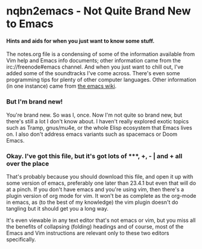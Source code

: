 # nqbn2emacs - Not Quite Brand New to Emacs

#### Hints and aids for when you just want to know some stuff.

The notes.org file is a condensing of some of the information available from Vim help and Emacs info documents;
other information came from the irc://freenode#emacs channel. And when you just want to chill out,
I've added some of the soundtracks I've come across. There's even some programming tips for
plenty of other computer languages. Other information (in one instance) came from [the emacs wiki](https://emacswiki.org/).

### But I'm brand new!

You're brand new. So was I, once. Now I'm not quite so brand new, but there's still a lot I don't
know about. I haven't really explored exotic topics such as Tramp, gnus/mu4e, or the whole Elisp
ecosystem that Emacs lives on. I also don't address emacs variants such as spacemacs or Doom Emacs.

### Okay. I've got this file, but it's got lots of ***, +, - | and + all over the place

That's probably because you should download this file, and open it up with some version of emacs, preferably one later
than 23.4.1 but even that will do at a pinch. If you don't have emacs and you're using vim, then there's a plugin version
of org mode for vim. It won't be as complete as the org-mode in emacs, as (to the best of my knowledge) the vim plugin
doesn't do tangling but it should get you a long way.

It's even viewable in any text editor that's not emacs or vim, but you miss all the benefits of collapsing (folding) headings
and of course, most of the Emacs and Vim instructions are relevant only to these two editors specifically.

